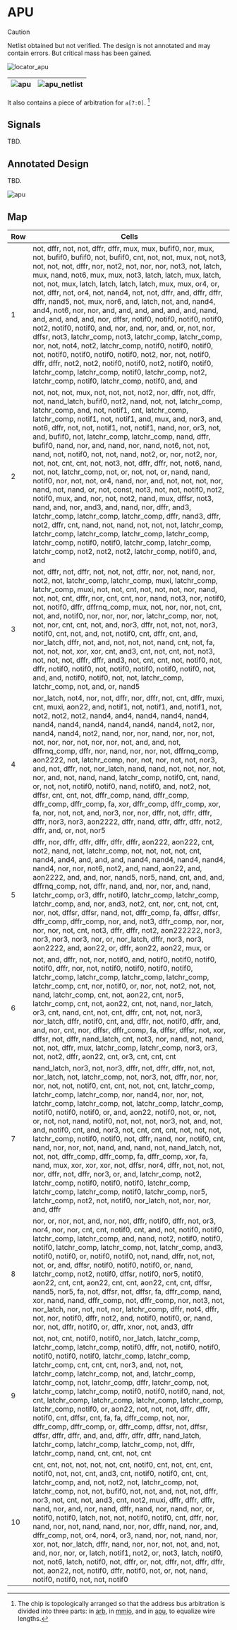 # APU

> [!CAUTION]
> Netlist obtained but not verified. The design is not annotated and may contain errors. But critical mass has been gained.

![locator_apu](/imgstore/soc/locator_apu.jpg)

|![apu](/imgstore/soc/apu.jpg)|![apu_netlist](/imgstore/soc/apu_netlist.png)|
|---|---|

It also contains a piece of arbitration for `a[7:0]`. [^1] 

[^1]: The chip is topologically arranged so that the address bus arbitration is divided into three parts: in [arb](arb.md), in [mmio](mmio.md), and in [apu](apu.md), to equalize wire lengths.

## Signals

TBD.

## Annotated Design

TBD.

![apu](/HDL/soc/design/apu.png)

## Map

|Row|Cells|
|---|---|
|1|not, dffr, not, not, dffr, dffr, mux, mux, bufif0, nor, mux, not, bufif0, bufif0, not, bufif0, cnt, not, not, mux, not, not3, not, not, not, dffr, nor, not2, not, nor, nor, not3, not, latch, mux, nand, not6, mux, mux, not3, latch, latch, mux, latch, not, not, mux, latch, latch, latch, latch, mux, mux, or4, or, not, dffr, not, or4, not, nand4, not, not, dffr, and, dffr, dffr, dffr, nand5, not, mux, nor6, and, latch, not, and, nand4, and4, not6, nor, nor, and, and, and, and, and, and, nand, and, and, and, and, nor, dffsr, notif0, notif0, notif0, notif0, not2, notif0, notif0, and, nor, and, nor, and, or, not, nor, dffsr, not3, latchr_comp, not3, latchr_comp, latchr_comp, nor, not, not4, not2, latchr_comp, notif0, notif0, notif0, not, notif0, notif0, notif0, notif0, not2, nor, not, notif0, dffr, dffr, not2, not2, notif0, notif0, not2, notif0, notif0, latchr_comp, latchr_comp, notif0, latchr_comp, not2, latchr_comp, notif0, latchr_comp, notif0, and, and|
|2|not, not, not, mux, not, not, not, not2, nor, dffr, not, dffr, not, nand_latch, bufif0, not2, nand, not, not, latchr_comp, latchr_comp, and, not, notif1, cnt, latchr_comp, latchr_comp, notif1, not, notif1, and, mux, and, nor3, and, not6, dffr, not, not, notif1, not, notif1, nand, nor, or3, not, and, bufif0, not, latchr_comp, latchr_comp, nand, dffr, bufif0, nand, nor, and, nand, nor, nand, not6, not, not, nand, not, notif0, not, not, nand, not2, or, nor, not2, nor, not, not, cnt, cnt, not, not3, not, dffr, dffr, not, not6, nand, not, not, latchr_comp, not, or, not, not, or, nand, nand, notif0, nor, not, not, or4, nand, nor, and, not, not, not, nor, nand, not, nand, or, not, const, not3, not, not, notif0, not2, notif0, mux, and, nor, not, not2, nand, mux, dffsr, not3, nand, and, nor, and3, and, nand, nor, dffr, and3, latchr_comp, latchr_comp, latchr_comp, dffr, nand3, dffr, not2, dffr, cnt, nand, not, nand, not, not, not, latchr_comp, latchr_comp, latchr_comp, latchr_comp, latchr_comp, latchr_comp, notif0, notif0, latchr_comp, latchr_comp, latchr_comp, not2, not2, not2, latchr_comp, notif0, and, and|
|3|not, dffr, not, dffr, not, not, not, dffr, nor, not, nand, nor, not2, not, latchr_comp, latchr_comp, muxi, latchr_comp, latchr_comp, muxi, not, not, cnt, not, not, not, nor, nand, not, not, cnt, dffr, nor, cnt, cnt, nor, nand, not3, nor, notif0, not, notif0, dffr, dffrnq_comp, mux, not, nor, nor, not, cnt, not, and, notif0, nor, nor, nor, nor, latchr_comp, nor, not, not, nor, cnt, cnt, not, and, nor3, dffr, not, not, not, nor3, notif0, cnt, not, and, not, notif0, cnt, dffr, cnt, and, nor_latch, dffr, not, and, not, not, not, nand, cnt, not, fa, not, not, not, xor, xor, cnt, and3, cnt, not, cnt, not, not3, not, not, not, dffr, dffr, and3, not, cnt, cnt, not, notif0, not, dffr, notif0, notif0, not, notif0, notif0, notif0, notif0, not, and, and, notif0, notif0, not, not, latchr_comp, latchr_comp, not, and, or, nand5|
|4|nor_latch, not4, nor, not, dffr, nor, dffr, not, cnt, dffr, muxi, cnt, muxi, aon22, and, notif1, not, notif1, and, notif1, not, not2, not2, not2, nand4, and4, nand4, nand4, nand4, nand4, nand4, nand4, nand4, nand4, nand4, not2, nor, nand4, nand4, not2, nand, nor, nor, nand, nor, nor, not, not, nor, nor, not, nor, nor, not, and, and, not, dffrnq_comp, dffr, nor, nand, nor, nor, not, dffrnq_comp, aon2222, not, latchr_comp, nor, not, nor, not, not, nor3, and, not, dffr, not, nor_latch, nand, nand, not, not, nor, not, nor, and, not, nand, nand, latchr_comp, notif0, cnt, nand, or, not, not, notif0, notif0, nand, notif0, and, not2, not, dffsr, cnt, cnt, not, dffr_comp, nand, dffr_comp, dffr_comp, dffr_comp, fa, xor, dffr_comp, dffr_comp, xor, fa, nor, not, not, and, nor3, nor, nor, dffr, not, dffr, dffr, dffr, nor3, nor3, aon2222, dffr, nand, dffr, dffr, dffr, not2, dffr, and, or, not, nor5|
|5|dffr, nor, dffr, dffr, dffr, dffr, dffr, aon222, aon222, cnt, not2, nand, not, latchr_comp, not, not, not, not, cnt, nand4, and4, and, and, and, nand4, nand4, nand4, nand4, nand4, nor, nor, not6, not2, and, nand, aon22, and, aon2222, and, and, nor, nand5, nor5, nand, cnt, and, and, dffrnq_comp, not, dffr, nand, and, nor, nor, and, nand, latchr_comp, or3, dffr, notif0, latchr_comp, latchr_comp, latchr_comp, and, nor, and3, not2, cnt, nor, cnt, not, cnt, nor, not, dffsr, dffsr, nand, not, dffr_comp, fa, dffsr, dffsr, dffr_comp, dffr_comp, nor, and, not3, dffr_comp, nor, nor, nor, nor, not, cnt, not3, dffr, dffr, not2, aon222222, nor3, nor3, nor3, nor3, nor, or, nor_latch, dffr, nor3, nor3, aon2222, and, aon22, or, dffr, aon22, aon22, mux, or|
|6|not, and, dffr, not, nor, notif0, and, notif0, notif0, notif0, notif0, dffr, nor, not, notif0, notif0, notif0, notif0, latchr_comp, latchr_comp, latchr_comp, latchr_comp, latchr_comp, cnt, nor, notif0, or, nor, not, not2, not, not, nand, latchr_comp, cnt, not, aon22, cnt, nor5, latchr_comp, cnt, not, aon22, cnt, not, nand, nor_latch, or3, cnt, nand, cnt, not, cnt, dffr, cnt, not, not, nor3, nor_latch, dffr, notif0, cnt, and, dffr, not, notif0, dffr, and, and, nor, cnt, nor, dffsr, dffr_comp, fa, dffsr, dffsr, not, xor, dffsr, not, dffr, nand_latch, cnt, not3, nor, nand, not, nand, not, not, dffr, mux, latchr_comp, latchr_comp, nor3, or3, not, not2, dffr, aon22, cnt, or3, cnt, cnt, cnt|
|7|nand_latch, nor3, not, nor3, dffr, not, dffr, dffr, not, not, nor_latch, not, latchr_comp, not, nor3, not, dffr, nor, nor, nor, not, not, notif0, cnt, cnt, not, not, cnt, latchr_comp, latchr_comp, latchr_comp, nor, nand4, nor, nor, not, latchr_comp, latchr_comp, not, latchr_comp, latchr_comp, notif0, notif0, notif0, or, and, aon22, notif0, not, or, not, or, not, not, nand, notif0, not, not, not, nor3, not, and, not, and, notif0, cnt, and, nor3, not, cnt, cnt, cnt, not, not, not, latchr_comp, notif0, notif0, not, dffr, nand, nor, notif0, cnt, nand, nor, nor, not, nand, and, nand, not, nand_latch, not, not, not, dffr_comp, dffr_comp, fa, dffr_comp, xor, fa, nand, mux, xor, xor, xor, not, dffsr, nor4, dffr, not, not, not, nor, dffr, not, dffr, nor3, or, and, latchr_comp, not2, latchr_comp, notif0, notif0, notif0, latchr_comp, latchr_comp, latchr_comp, notif0, latchr_comp, nor5, latchr_comp, not2, not, notif0, nor_latch, not, nor, nor, and, dffr|
|8|nor, or, nor, not, and, nor, not, dffr, notif0, dffr, not, or3, nor4, nor, nor, cnt, cnt, notif0, cnt, and, not, notif0, notif0, latchr_comp, latchr_comp, and, nand, not2, notif0, notif0, notif0, latchr_comp, latchr_comp, not, latchr_comp, and3, notif0, notif0, or, notif0, notif0, not, nand, dffr, not, not, not, or, and, dffsr, notif0, notif0, notif0, or, nand, latchr_comp, not2, notif0, dffsr, notif0, nor5, notif0, aon22, cnt, cnt, aon22, cnt, cnt, aon22, cnt, cnt, dffsr, nand5, nor5, fa, not, dffsr, not, dffsr, fa, dffr_comp, nand, xor, nand, nand, dffr_comp, not, dffr_comp, nor, not3, not, nor_latch, nor, not, not, nor, latchr_comp, dffr, not4, dffr, not, nor, notif0, dffr, not2, and, notif0, notif0, or, nand, nor, not, dffr, notif0, or, dffr, xnor, not, and3, dffr|
|9|not, not, cnt, notif0, notif0, nor_latch, latchr_comp, latchr_comp, latchr_comp, notif0, dffr, not, notif0, notif0, notif0, notif0, notif0, latchr_comp, latchr_comp, latchr_comp, cnt, cnt, cnt, nor3, and, not, not, latchr_comp, latchr_comp, not, and, latchr_comp, latchr_comp, not, latchr_comp, dffr, latchr_comp, not, latchr_comp, latchr_comp, notif0, notif0, notif0, nand, not, cnt, latchr_comp, latchr_comp, latchr_comp, latchr_comp, latchr_comp, notif0, or, aon22, not, not, not, dffr, dffr, notif0, cnt, dffsr, cnt, fa, fa, dffr_comp, not, nor, dffr_comp, dffr_comp, or, dffr_comp, dffsr, not, dffsr, dffsr, dffr, dffr, and, and, dffr, dffr, dffr, nand_latch, latchr_comp, latchr_comp, latchr_comp, not, dffr, latchr_comp, nand, cnt, cnt, not, cnt|
|10|cnt, cnt, not, not, not, not, cnt, notif0, cnt, not, cnt, cnt, notif0, not, not, cnt, and3, cnt, notif0, notif0, cnt, cnt, latchr_comp, and, not, not2, not, latchr_comp, not, latchr_comp, not, not, bufif0, not, not, and, not, not, dffr, nor3, not, cnt, not, and3, cnt, not2, muxi, dffr, dffr, dffr, nand, nor, and, nor, nand, dffr, nand, nor, nand, nor, or, notif0, notif0, latch, not, not, notif0, notif0, cnt, dffr, nor, nand, nor, not, nand, nand, nor, nor, dffr, nand, nor, and, dffr_comp, not, or4, nor4, or3, nand, nor, not, nand, nor, xor, not, nor_latch, dffr, nand, nor, nor, not, not, and, not, and, nor, nor, or, latch, notif1, not2, or, not3, latch, notif0, not, not6, latch, notif0, not, dffr, or, not, dffr, not, dffr, dffr, not, aon22, not, notif0, dffr, notif0, not, or, not, nand, notif0, notif0, not, not, notif0|